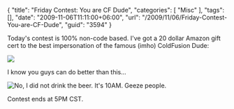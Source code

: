 {
	"title": "Friday Contest: You are CF Dude",
	"categories": [
		"Misc"
	],
	"tags": [],
	"date": "2009-11-06T11:11:00+06:00",
	"url": "/2009/11/06/Friday-Contest-You-are-CF-Dude",
	"guid": "3594"
}

Today's contest is 100% non-code based. I've got a 20 dollar Amazon gift cert to the best impersonation of the famous (imho) ColdFusion Dude:

<img src="http://www.raymondcamden.com/images/cfdudesmall.jpg" />

I know you guys can do better than this...

<img src="http://www.coldfusionjedi.com/images/cfdude2.jpg" title="No, I did not drink the beer. It's 10AM. Geeze people." />

Contest ends at 5PM CST.